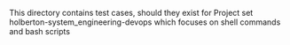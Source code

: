This directory contains test cases, should they exist
for Project set holberton-system_engineering-devops
which focuses on shell commands and bash scripts